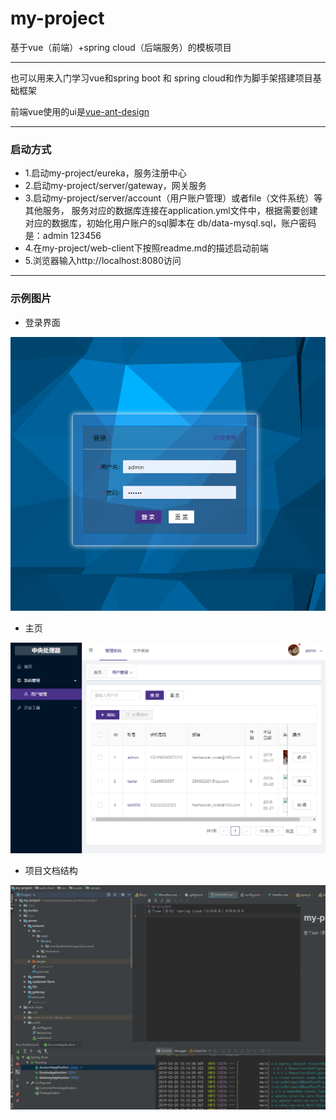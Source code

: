 # my-project
基于vue（前端）+spring cloud（后端服务）的模板项目

---

也可以用来入门学习vue和spring boot 和 spring cloud和作为脚手架搭建项目基础框架

前端vue使用的ui是[vue-ant-design](https://vue.ant.design)

***
### 启动方式
- 1.启动my-project/eureka，服务注册中心
- 2.启动my-project/server/gateway，网关服务
- 3.启动my-project/server/account（用户账户管理）或者file（文件系统）等其他服务，
服务对应的数据库连接在application.yml文件中，根据需要创建对应的数据库，初始化用户账户的sql脚本在
db/data-mysql.sql，账户密码是：admin 123456
- 4.在my-project/web-client下按照readme.md的描述启动前端
- 5.浏览器输入http://localhost:8080访问

---

### 示例图片

- 登录界面

![Image text](https://raw.githubusercontent.com/a497556016/my-project/master/web-client/src/assets/sample/login.jpg)

- 主页

![Image text](https://github.com/a497556016/my-project/blob/master/web-client/src/assets/sample/index.jpg?raw=true)

- 项目文档结构

![Image text](https://github.com/a497556016/my-project/blob/master/web-client/src/assets/sample/devloper.jpg?raw=true)
